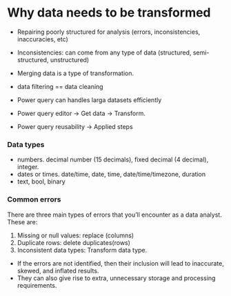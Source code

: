 # Why data needs to be transformed
- Repairing poorly structured for analysis (errors, inconsistencies, inaccuracies, etc)

- Inconsistencies: can come from any type of data (structured, semi-structured, unstructured)

- Merging data is a type of transformation.

- data filtering == data cleaning

- Power query can handles larga datasets efficiently
- Power query editor -> Get data -> Transform.
- Power query reusability -> Applied steps

### Data types
- numbers. decimal number (15 decimals), fixed decimal (4 decimal), integer.
- dates or times. date/time, date, time, date/time/timezone, duration
- text, bool, binary

### Common errors
There are three main types of errors that you’ll encounter as a data analyst. These are:

1. Missing or null values: replace (columns)
2. Duplicate rows: delete duplicates(rows)
3. Inconsistent data types: Transform data type.

- If the errors are not identified, then their inclusion will lead to inaccurate, skewed, and inflated results. 
- They can also give rise to extra, unnecessary storage and processing requirements.